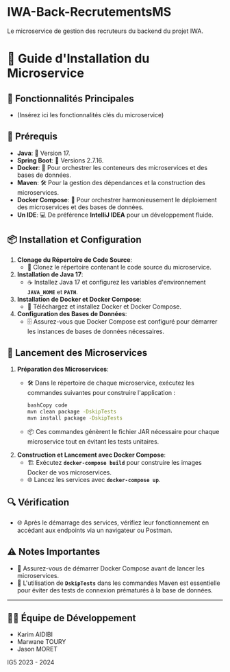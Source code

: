 # IWA-Back-RecrutementsMS
Le microservice de gestion des recruteurs du backend du projet IWA.

# **🚀 Guide d'Installation du Microservice**

## **🌟 Fonctionnalités Principales**

- (Insérez ici les fonctionnalités clés du microservice)

## **🔧 Prérequis**

- **Java**: 🌟 Version 17.
- **Spring Boot**: 🚀 Versions 2.7.16.
- **Docker**: 🐳 Pour orchestrer les conteneurs des microservices et des bases de données.
- **Maven**: 🛠 Pour la gestion des dépendances et la construction des microservices.
- **Docker Compose**: 🎼 Pour orchestrer harmonieusement le déploiement des microservices et des bases de données.
- **Un IDE**: 💻 De préférence **IntelliJ IDEA** pour un développement fluide.

## **📦 Installation et Configuration**

1. **Clonage du Répertoire de Code Source**:
    - 📂 Clonez le répertoire contenant le code source du microservice.
2. **Installation de Java 17**:
    - ☕ Installez Java 17 et configurez les variables d'environnement **`JAVA_HOME`** et **`PATH`**.
3. **Installation de Docker et Docker Compose**:
    - 🐳 Téléchargez et installez Docker et Docker Compose.
4. **Configuration des Bases de Données**:
    - 🗄 Assurez-vous que Docker Compose est configuré pour démarrer les instances de bases de données nécessaires.

## **🚀 Lancement des Microservices**

1. **Préparation des Microservices**:
    - 🛠 Dans le répertoire de chaque microservice, exécutez les commandes suivantes pour construire l'application :

        ```bash
        bashCopy code
        mvn clean package -DskipTests
        mvn install package -DskipTests
        
        ```

    - 📦 Ces commandes génèrent le fichier JAR nécessaire pour chaque microservice tout en évitant les tests unitaires.
2. **Construction et Lancement avec Docker Compose**:
    - 🏗 Exécutez **`docker-compose build`** pour construire les images Docker de vos microservices.
    - 🌐 Lancez les services avec **`docker-compose up`**.

## **🔍 Vérification**

- 🌐 Après le démarrage des services, vérifiez leur fonctionnement en accédant aux endpoints via un navigateur ou Postman.

## **⚠️ Notes Importantes**

- 🚀 Assurez-vous de démarrer Docker Compose avant de lancer les microservices.
- 🛑 L'utilisation de **`DskipTests`** dans les commandes Maven est essentielle pour éviter des tests de connexion prématurés à la base de données.

---

## **👨‍💻 Équipe de Développement**

- Karim AIDIBI
- Marwane TOURY
- Jason MORET

IG5 2023 - 2024